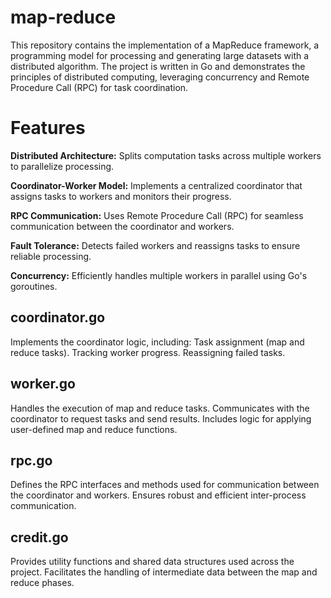# map-reduce

This repository contains the implementation of a MapReduce framework, a programming model for processing and generating large datasets with a distributed algorithm. The project is written in Go and demonstrates the principles of distributed computing, leveraging concurrency and Remote Procedure Call (RPC) for task coordination.

# Features

**Distributed Architecture:** Splits computation tasks across multiple workers to parallelize processing.

**Coordinator-Worker Model:** Implements a centralized coordinator that assigns tasks to workers and monitors their progress.

**RPC Communication:** Uses Remote Procedure Call (RPC) for seamless communication between the coordinator and workers.

**Fault Tolerance:** Detects failed workers and reassigns tasks to ensure reliable processing.

**Concurrency:** Efficiently handles multiple workers in parallel using Go's goroutines.

## coordinator.go
Implements the coordinator logic, including:
Task assignment (map and reduce tasks).
Tracking worker progress.
Reassigning failed tasks.


## worker.go
Handles the execution of map and reduce tasks.
Communicates with the coordinator to request tasks and send results.
Includes logic for applying user-defined map and reduce functions.


## rpc.go
Defines the RPC interfaces and methods used for communication between the coordinator and workers.
Ensures robust and efficient inter-process communication.

## credit.go
Provides utility functions and shared data structures used across the project.
Facilitates the handling of intermediate data between the map and reduce phases.
